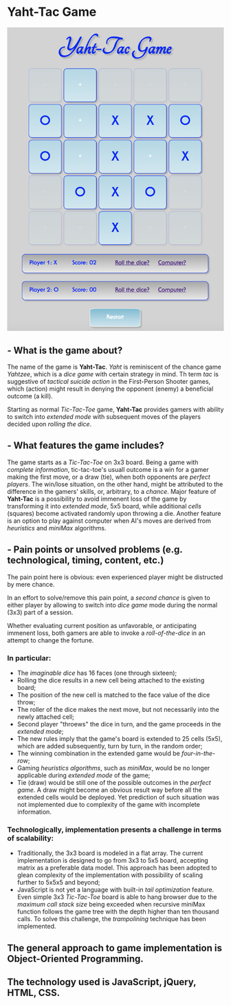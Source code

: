 # Yaht-Tac Game

![Screenshot of the game](./images/Yaht_Tac_1.png)

## - What is the game about?

The name of the game is **Yaht-Tac**.
*Yaht* is reminiscent of the chance game *Yahtzee*, which is a *dice game* with certain strategy in mind.
Th term *tac* is suggestive of *tactical suicide action* in the First-Person Shooter games, which (action) might result in denying the opponent (enemy) a beneficial outcome (a kill).

Starting as normal *Tic-Tac-Toe* game, **Yaht-Tac** provides gamers with ability to switch into *extended mode* with subsequent moves of the players decided upon *rolling the dice*. 

## - What features the game includes?

The game starts as a *Tic-Tac-Toe* on 3x3 board. Being a game with *complete information*, tic-tac-toe's usuall outcome is a win for a gamer making the first move, or a draw (tie), when both opponents are *perfect players*.
The win/lose situation, on the other hand, might be attributed to the difference in the gamers' skills, or, arbitrary, to a *chance*.
Major feature of **Yaht-Tac** is a possibility to avoid immenent loss of the game by transforming it into *extended mode*, 5x5 board, while additional *cells* (squares) become activated randomly upon throwing a die. 
Another feature is an option to play against computer when AI's moves are derived from *heuristics* and *miniMax* algorithms.   

## - Pain points or unsolved problems (e.g. technological, timing, content, etc.)

The pain point here is obvious: even experienced player might be distructed by mere chance.

In an effort to solve/remove this pain point, a *second chance* is given to either player by allowing to switch into *dice game* mode during the normal (3x3) part of a session.

Whether evaluating current position as unfavorable, or anticipating immenent loss, both gamers are able to invoke a *roll-of-the-dice* in an attempt to change the fortune.

### In particular:

- The *imaginable dice* has 16 faces (one through sixteen);
- Rolling the dice results in a new cell being attached to the existing board;
- The position of the new cell is matched to the face value of the dice throw;
- The roller of the dice makes the next move, but not necessarily into the
   newly attached cell;
- Second player "throews" the dice in turn, and the game proceeds in the *extended mode*;
- The new rules imply that the game's board is extended to 25 cells (5x5), which are
   added subsequently, turn by turn, in the random order;
- The winning combination in the extended game would be *four-in-the-row*;
- Gaming *heuristics algorithms*, such as *miniMax*, would be no longer applicable during *extended mode* of the game;
- Tie (draw) would be still one of the possible outcomes in the *perfect game*. A draw might become an obvious result way before all the extended cells would be deployed. Yet prediction of such situation was not implemented due to complexity of the game with incomplete information.

### Technologically, implementation presents a challenge in terms of scalability:

- Traditionally, the 3x3 board is modeled in a flat array. The current implementation is designed to go from 3x3 to 5x5 board, accepting matrix as a preferable data model. This approach has been adopted to glean complexity of the implementation with possibility of scaling further to 5x5x5 and beyond; 
- JavaScript is not yet a language with built-in *tail optimization* feature. Even simple 3x3 *Tic-Tac-Toe* board is able to hang browser due to the *maximum call stack size* being exceeded when recursive miniMax function follows the game tree with the depth higher than ten thousand calls.
To solve this challenge, the *trampolining* technique has been implemented.

## The general approach to game implementation is Object-Oriented Programming.

## The technology used is JavaScript, jQuery, HTML, CSS.

